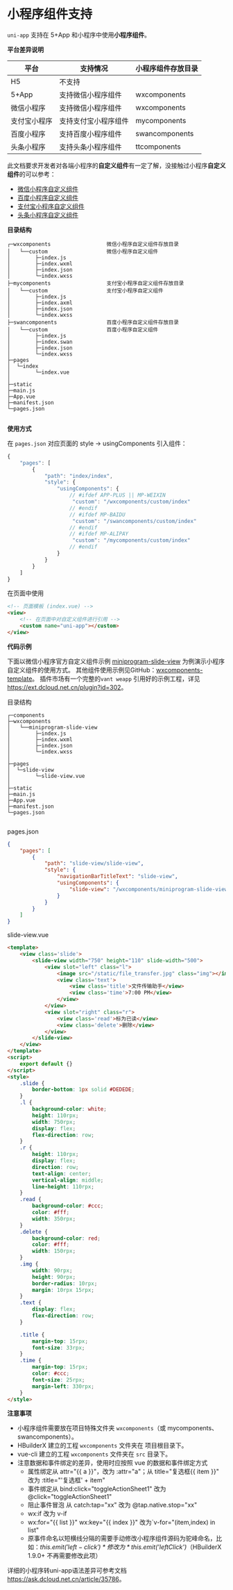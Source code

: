# 小程序组件支持

`uni-app` 支持在 5+App 和小程序中使用**小程序组件**。

**平台差异说明**

| 平台         | 支持情况             | 小程序组件存放目录 |
| ------------ | -------------------- | ------------------ |
| H5           | 不支持               |                    |
| 5+App        | 支持微信小程序组件   | wxcomponents       |
| 微信小程序   | 支持微信小程序组件   | wxcomponents       |
| 支付宝小程序 | 支持支付宝小程序组件 | mycomponents       |
| 百度小程序   | 支持百度小程序组件   | swancomponents     |
| 头条小程序   | 支持头条小程序组件   | ttcomponents       |

此文档要求开发者对各端小程序的**自定义组件**有一定了解，没接触过小程序**自定义组件**的可以参考：

- [微信小程序自定义组件](https://developers.weixin.qq.com/miniprogram/dev/framework/custom-component/)
- [百度小程序自定义组件](https://smartprogram.baidu.com/docs/develop/framework/custom-component/)
- [支付宝小程序自定义组件](https://docs.alipay.com/mini/framework/custom-component-overview)
- [头条小程序自定义组件](https://developer.toutiao.com/docs/framework/custom_component_intro.html)

**目录结构**

```
┌─wxcomponents                  微信小程序自定义组件存放目录
│   └──custom                   微信小程序自定义组件
│        ├─index.js
│        ├─index.wxml
│        ├─index.json
│        └─index.wxss
├─mycomponents                  支付宝小程序自定义组件存放目录
│   └──custom                   支付宝小程序自定义组件
│        ├─index.js
│        ├─index.axml
│        ├─index.json
│        └─index.wxss
├─swancomponents                百度小程序自定义组件存放目录
│   └──custom                   百度小程序自定义组件
│        ├─index.js
│        ├─index.swan
│        ├─index.json
│        └─index.wxss
├─pages
│  └─index
│        └─index.vue
│
├─static
├─main.js
├─App.vue
├─manifest.json
└─pages.json
    
```

**使用方式**

在 `pages.json` 对应页面的 style -> usingComponents 引入组件：

```javascript
{
    "pages": [
        {
            "path": "index/index",
            "style": {
                "usingComponents": {
                    // #ifdef APP-PLUS || MP-WEIXIN
                     "custom": "/wxcomponents/custom/index"
                    // #endif
                    // #ifdef MP-BAIDU
                     "custom": "/swancomponents/custom/index"
                    // #endif
                    // #ifdef MP-ALIPAY
                     "custom": "/mycomponents/custom/index"
                    // #endif
                }
            }
        }
    ]
}
```

在页面中使用

```html
<!-- 页面模板 (index.vue) -->
<view>
    <!-- 在页面中对自定义组件进行引用 -->
    <custom name="uni-app"></custom>
</view>
```

**代码示例**

下面以微信小程序官方自定义组件示例 [miniprogram-slide-view](https://github.com/wechat-miniprogram/slide-view) 为例演示小程序自定义组件的使用方式。 其他组件使用示例见GitHub：[wxcomponents-template](https://github.com/dcloudio/uni-app/tree/master/examples/wxcomponents-template)。 插件市场有一个完整的`vant weapp` 引用好的示例工程，详见<https://ext.dcloud.net.cn/plugin?id=302>。

目录结构

```
┌─components
├─wxcomponents
│   └──miniprogram-slide-view
│        ├─index.js
│        ├─index.wxml
│        ├─index.json
│        └─index.wxss
│
├─pages
│  └─slide-view
│        └─slide-view.vue
│
├─static
├─main.js
├─App.vue
├─manifest.json
└─pages.json
    
```

pages.json

```json
{
    "pages": [
        {
            "path": "slide-view/slide-view",
            "style": {
                "navigationBarTitleText": "slide-view",
                "usingComponents": {
                    "slide-view": "/wxcomponents/miniprogram-slide-view/index"
                }
            }
        }
    ]
}
```

slide-view.vue

```html
<template>
    <view class='slide'>
        <slide-view width="750" height="110" slide-width="500">
            <view slot="left" class="l">
                <image src="/static/file_transfer.jpg" class="img"></image>
                <view class='text'>
                    <view class='title'>文件传输助手</view>
                    <view class='time'>7:00 PM</view>
                </view>
            </view>
            <view slot="right" class="r">
                <view class='read'>标为已读</view>
                <view class='delete'>删除</view>
            </view>
        </slide-view>
    </view>
</template>
<script>
    export default {}
</script>
<style>
    .slide {
        border-bottom: 1px solid #DEDEDE;
    }
    .l {
        background-color: white;
        height: 110rpx;
        width: 750rpx;
        display: flex;
        flex-direction: row;
    }
    .r {
        height: 110rpx;
        display: flex;
        direction: row;
        text-align: center;
        vertical-align: middle;
        line-height: 110rpx;
    }
    .read {
        background-color: #ccc;
        color: #fff;
        width: 350rpx;
    }
    .delete {
        background-color: red;
        color: #fff;
        width: 150rpx;
    }
    .img {
        width: 90rpx;
        height: 90rpx;
        border-radius: 10rpx;
        margin: 10rpx 15rpx;
    }
    .text {
        display: flex;
        flex-direction: row;
    }

    .title {
        margin-top: 15rpx;
        font-size: 33rpx;
    }
    .time {
        margin-top: 15rpx;
        color: #ccc;
        font-size: 25rpx;
        margin-left: 330rpx;
    }
</style>
```

**注意事项**

- 小程序组件需要放在项目特殊文件夹 `wxcomponents`（或 mycomponents、swancomponents）。
- HBuilderX 建立的工程 `wxcomponents` 文件夹在 项目根目录下。
- vue-cli 建立的工程 `wxcomponents` 文件夹在 `src` 目录下。
- 注意数据和事件绑定的差异，使用时应按照 vue 的数据和事件绑定方式
  - 属性绑定从 attr="{{ a }}"，改为 :attr="a"；从 title="复选框{{ item }}" 改为 :title="'复选框' + item"
  - 事件绑定从 bind:click="toggleActionSheet1" 改为 @click="toggleActionSheet1"
  - 阻止事件冒泡 从 catch:tap="xx" 改为 @tap.native.stop="xx"
  - wx:if 改为 v-if
  - wx:for="{{ list }}" wx:key="{{ index }}" 改为`v-for="(item,index) in list"
  - 原事件命名以短横线分隔的需要手动修改小程序组件源码为驼峰命名，比如：*this.$emit('left-click')* 修改为 *this.$emit('leftClick')*（HBuilderX 1.9.0+ 不再需要修改此项）

详细的小程序转uni-app语法差异可参考文档<https://ask.dcloud.net.cn/article/35786>。

